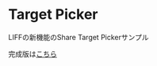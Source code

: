 # Target Picker
LIFFの新機能のShare Target Pickerサンプル

完成版は[こちら](https://miura55.github.io/Target-Picker/)